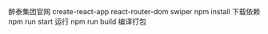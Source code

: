 醉泰集团官网 create-react-app react-router-dom  swiper
npm install 下载依赖
npm run start 运行
npm run build 编译打包